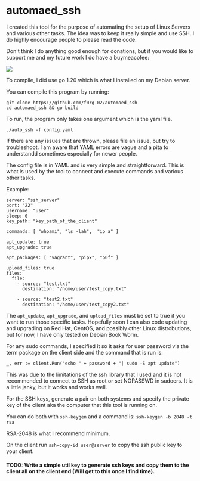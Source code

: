 # automaed_ssh
I created this tool for the purpose of automating the setup of Linux Servers and various other tasks.
The idea was to keep it really simple and use SSH. I do highly encourage people to please read the code.

Don't think I do anything good enough for donations, but if you would like to support me and my future work I do have a buymeacofee:

<a href="https://www.buymeacoffee.com/alex_f0rg"><img src="https://img.buymeacoffee.com/button-api/?text=Buy me a coffee&emoji=&slug=alex_f0rg&button_colour=FF5F5F&font_colour=ffffff&font_family=Cookie&outline_colour=000000&coffee_colour=FFDD00" /></a>

To compile, I did use go 1.20 which is what I installed on my Debian server.

You can compile this program by running:

```
git clone https://github.com/f0rg-02/automaed_ssh
cd automaed_ssh && go build
```

To run, the program only takes one argument which is the yaml file.

```
./auto_ssh -f config.yaml
```

If there are any issues that are thrown, please file an issue, but try to troubleshoot. I am aware that
YAML errors are vague and a pita to understandd sometimes especially for newer people.

The config file is in YAML and is very simple and straightforward. This is what is used by the tool to connect
and execute commands and various other tasks.

Example:

```
server: "ssh_server"
port: "22"
username: "user"
sleep: 0
key_path: "key_path_of_the_client"

commands: [ "whoami", "ls -lah",  "ip a" ]

apt_update: true
apt_upgrade: true

apt_packages: [ "vagrant", "pipx", "p0f" ]

upload_files: true
files:
  file:
    - source: "test.txt"
      destination: "/home/user/test_copy.txt"

    - source: "test2.txt"
      destination: "/home/user/test_copy2.txt"
```

The `apt_update`, `apt_upgrade`, and `upload_files` must be set to true if you want to run those specific tasks.
Hopefully soon I can also code updating and upgrading on Red Hat, CentOS, and possibly other Linux distrobutions, but
for now, I have only tested on Debian Book Worm.

For any sudo commands, I specified it so it asks for user password via the term package on the client side and the command
that is run is:

```_, err := client.Run("echo " + password + "| sudo -S apt update")```

This was due to the limitations of the ssh library that I used and it is not recommended to connect to SSH as root or set
NOPASSWD in sudoers. It is a little janky, but it works and works well.

For the SSH keys, generate a pair on both systems and specify the private key of the client aka the computer that this tool is running on.

You can do both with `ssh-keygen` and a command is: `ssh-keygen -b 2048 -t rsa`

RSA-2048 is what I recommend minimum.

On the client run `ssh-copy-id user@server` to copy the ssh public key to your client.

#### TODO: Write a simple util key to generate ssh keys and copy them to the client all on the client end (Will get to this once I find time).
